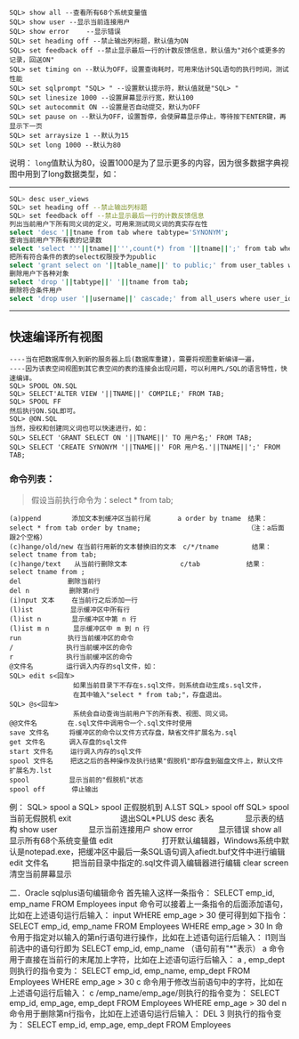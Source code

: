 ```shell
SQL> show all --查看所有68个系统变量值 
SQL> show user --显示当前连接用户 
SQL> show error　　 --显示错误 
SQL> set heading off --禁止输出列标题，默认值为ON 
SQL> set feedback off --禁止显示最后一行的计数反馈信息，默认值为"对6个或更多的记录，回送ON" 
SQL> set timing on --默认为OFF，设置查询耗时，可用来估计SQL语句的执行时间，测试性能 
SQL> set sqlprompt "SQL> " --设置默认提示符，默认值就是"SQL> " 
SQL> set linesize 1000 --设置屏幕显示行宽，默认100 
SQL> set autocommit ON --设置是否自动提交，默认为OFF 
SQL> set pause on --默认为OFF，设置暂停，会使屏幕显示停止，等待按下ENTER键，再显示下一页 
SQL> set arraysize 1 --默认为15 
SQL> set long 1000 --默认为80 
```
说明： 
`long`值默认为80，设置1000是为了显示更多的内容，因为很多数据字典视图中用到了long数据类型，如： 

----------------------------------------------
```bash
SQL> desc user_views 
SQL> set heading off --禁止输出列标题 
SQL> set feedback off --禁止显示最后一行的计数反馈信息 
列出当前用户下所有同义词的定义，可用来测试同义词的真实存在性 
select 'desc '||tname from tab where tabtype='SYNONYM'; 
查询当前用户下所有表的记录数 
select 'select '''||tname||''',count(*) from '||tname||';' from tab where tabtype='TABLE'; 
把所有符合条件的表的select权限授予为public 
select 'grant select on '||table_name||' to public;' from user_tables where 《条件》; 
删除用户下各种对象 
select 'drop '||tabtype||' '||tname from tab; 
删除符合条件用户 
select 'drop user '||username||' cascade;' from all_users where user_id>25; 
```


-------------------------------------------------
## 快速编译所有视图 

    ----当在把数据库倒入到新的服务器上后(数据库重建)，需要将视图重新编译一遍， 
    ----因为该表空间视图到其它表空间的表的连接会出现问题，可以利用PL/SQL的语言特性，快速编译。 
    SQL> SPOOL ON.SQL 
    SQL> SELECT'ALTER VIEW '||TNAME||' COMPILE;' FROM TAB; 
    SQL> SPOOL FF 
    然后执行ON.SQL即可。 
    SQL> @ON.SQL 
    当然，授权和创建同义词也可以快速进行，如： 
    SQL> SELECT 'GRANT SELECT ON '||TNAME||' TO 用户名;' FROM TAB; 
    SQL> SELECT 'CREATE SYNONYM '||TNAME||' FOR 用户名.'||TNAME||';' FROM TAB; 

### 命令列表： 

> 假设当前执行命令为：select * from tab; 
```
(a)ppend　　　　 添加文本到缓冲区当前行尾　　　　a order by tname　结果：select * from tab order by tname; 　　　　　　　　　　　　　　　　（注：a后面跟2个空格） 
(c)hange/old/new 在当前行用新的文本替换旧的文本　c/*/tname　　　　　结果：select tname from tab; 
(c)hange/text　　从当前行删除文本　　　　　　　　c/tab　　　　　　　结果：select tname from ; 
del　　　　　　　删除当前行 
del n　　　　　　删除第n行 
(i)nput 文本　　 在当前行之后添加一行 
(l)ist　　　　　 显示缓冲区中所有行 
(l)ist n　　　　 显示缓冲区中第 n 行 
(l)ist m n　　　 显示缓冲区中 m 到 n 行 
run　　　　　　　执行当前缓冲区的命令 
/　　　　　　　　执行当前缓冲区的命令 
r　　　　　　　　执行当前缓冲区的命令 
@文件名　　　　　运行调入内存的sql文件，如： 
SQL> edit s<回车> 
                如果当前目录下不存在s.sql文件，则系统自动生成s.sql文件， 
                在其中输入"select * from tab;"，存盘退出。 
SQL> @s<回车> 
                系统会自动查询当前用户下的所有表、视图、同义词。 
@@文件名　　　　 在.sql文件中调用令一个.sql文件时使用 
save 文件名　　　将缓冲区的命令以文件方式存盘，缺省文件扩展名为.sql 
get 文件名　　　 调入存盘的sql文件 
start 文件名　　 运行调入内存的sql文件 
spool 文件名　　 把这之后的各种操作及执行结果"假脱机"即存盘到磁盘文件上，默认文件扩展名为.lst 
spool　　　　　　显示当前的"假脱机"状态 
spool off　　　　停止输出 

```
例： 
SQL> spool a 
SQL> spool 
正假脱机到 A.LST 
SQL> spool off 
SQL> spool 
当前无假脱机 
exit　　　　　　 退出SQL*PLUS 
desc 表名　　　　显示表的结构 
show user　　　　显示当前连接用户 
show error　　　 显示错误 
show all　　　　 显示所有68个系统变量值 
edit　　　　　　 打开默认编辑器，Windows系统中默认是notepad.exe，把缓冲区中最后一条SQL语句调入afiedt.buf文件中进行编辑 
edit 文件名　　　把当前目录中指定的.sql文件调入编辑器进行编辑 
clear screen　　 清空当前屏幕显示 

二．Oracle sqlplus语句编辑命令 
首先输入这样一条指令： 
SELECT emp_id, emp_name 
FROM Employees 
input 命令可以接着上一条指令的后面添加语句，比如在上述语句运行后输入： 
input WHERE emp_age > 30 
便可得到如下指令： 
SELECT emp_id, emp_name 
FROM Employees 
WHERE emp_age > 30 
ln 命令用于指定对以输入的第n行语句进行操作，比如在上述语句运行后输入： 
l1则当前选中的语句行即为 
SELECT emp_id, emp_name 
（语句前有"*"表示） 
a 命令用于直接在当前行的末尾加上字符，比如在上述语句运行后输入： 
a , emp_dept 
则执行的指令变为： 
SELECT emp_id, emp_name, emp_dept 
FROM Employees 
WHERE emp_age > 30 
c 命令用于修改当前语句中的字符，比如在上述语句运行后输入： 
c /emp_name/emp_age/则执行的指令变为： 
SELECT emp_id, emp_age, emp_dept 
FROM Employees 
WHERE emp_age > 30 
del n 命令用于删除第n行指令，比如在上述语句运行后输入： 
DEL 3 
则执行的指令变为： 
SELECT emp_id, emp_age, emp_dept 
FROM Employees 
